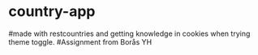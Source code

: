 # country-app
 #made with restcountries and getting knowledge in cookies when trying theme toggle.
  #Assignment from Borås YH
